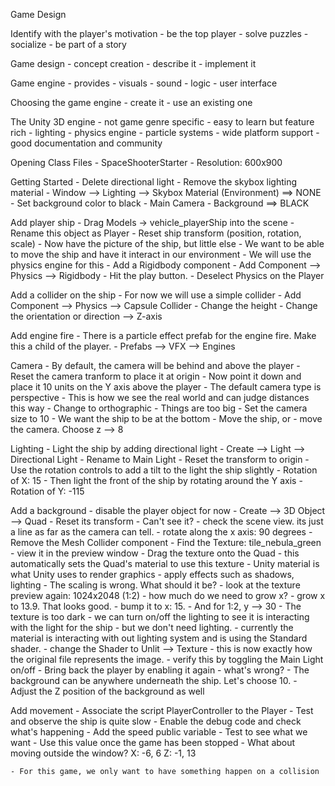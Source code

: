 Game Design

Identify with the player's motivation
    - be the top player
    - solve puzzles
    - socialize
    - be part of a story

Game design
    - concept creation
    - describe it
    - implement it

Game engine
    - provides
        - visuals
        - sound
        - logic
        - user interface

Choosing the game engine
    - create it
    - use an existing one

The Unity 3D engine
    - not game genre specific
    - easy to learn but feature rich
        - lighting
        - physics engine
        - particle systems
    - wide platform support
    - good documentation and community

Opening Class Files
    - SpaceShooterStarter
    - Resolution: 600x900

Getting Started
    - Delete directional light
    - Remove the skybox lighting material
        - Window --> Lighting --> Skybox Material (Environment) ==> NONE
    - Set background color to black
        - Main Camera - Background ==> BLACK

Add player ship
    - Drag Models -> vehicle_playerShip into the scene
    - Rename this object as Player
    - Reset ship transform (position, rotation, scale)
        - Now have the picture of the ship, but little else
        - We want to be able to move the ship and have it interact in our environment
        - We will use the physics engine for this
    - Add a Rigidbody component
        - Add Component --> Physics --> Rigidbody
    - Hit the play button.
    - Deselect Physics on the Player

Add a collider on the ship
    - For now we will use a simple collider
    - Add Component --> Physics --> Capsule Collider
    - Change the height
        - Change the orientation or direction --> Z-axis

Add engine fire
    - There is a particle effect prefab for the engine fire.  Make
      this a child of the player.
        - Prefabs --> VFX --> Engines

Camera
    - By default, the camera will be behind and above the player
    - Reset the camera tranform to place it at origin
    - Now point it down and place it 10 units on the Y axis above the player
    - The default camera type is perspective
        - This is how we see the real world and can judge distances this way
    - Change to orthographic
    - Things are too big
        - Set the camera size to 10
    - We want the ship to be at the bottom
        - Move the ship, or
        - move the camera.  Choose z --> 8

Lighting
    - Light the ship by adding directional light
        - Create --> Light --> Directional Light
    - Rename to Main Light
    - Reset the transform to origin
    - Use the rotation controls to add a tilt to the light the ship slightly
        - Rotation of X: 15
    - Then light the front of the ship by rotating around the Y axis
        - Rotation of Y: -115

Add a background
    - disable the player object for now
    - Create --> 3D Object --> Quad
    - Reset its transform
    - Can't see it?
        - check the scene view.  its just a line as far as the camera can tell.
        - rotate along the x axis: 90 degrees
    - Remove the Mesh Collider component
    - Find the Texture: tile_nebula_green
        - view it in the preview window
    - Drag the texture onto the Quad
        - this automatically sets the Quad's material to use this texture
        - Unity material is what Unity uses to render graphics
            - apply effects such as shadows, lighting
    - The scaling is wrong.  What should it be?
        - look at the texture preview again: 1024x2048 (1:2)
        - how much do we need to grow x?
            - grow x to 13.9.  That looks good.
            - bump it to x: 15.
            - And for 1:2, y --> 30
    - The texture is too dark
        - we can turn on/off the lighting to see it is interacting with the light for the ship
        - but we don't need lighting.
        - currently the material is interacting with out lighting system and is using
          the Standard shader.
            - change the Shader to Unlit --> Texture
        - this is now exactly how the original file represents the image.
            - verify this by toggling the Main Light on/off
    - Bring back the player by enabling it again
        - what's wrong?
    - The background can be anywhere underneath the ship.  Let's choose 10.
    - Adjust the Z position of the background as well

Add movement
    - Associate the script PlayerController to the Player
    - Test and observe the ship is quite slow
    - Enable the debug code and check what's happening
    - Add the speed public variable
    - Test to see what we want
        - Use this value once the game has been stopped
    - What about moving outside the window?
        X: -6, 6    Z: -1, 13







    - For this game, we only want to have something happen on a collision

